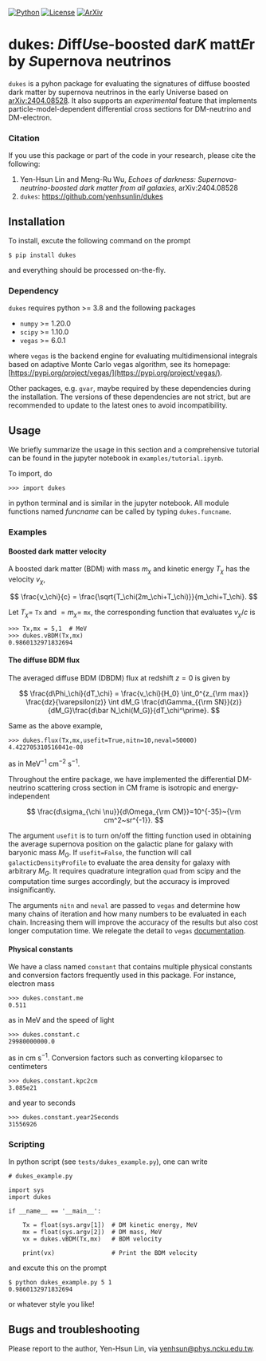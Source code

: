 [![Python](https://img.shields.io/badge/python-3.8-blue.svg)](https://python.org)
[![License](https://img.shields.io/badge/License-GPL_3.0-blue.svg)](https://choosealicense.com/licenses/gpl-3.0/)
[![ArXiv](https://img.shields.io/badge/arXiv-2404.08528-yellowgreen.svg)](https://arxiv.org/abs/2404.08528) 


# dukes: *D*iff*U*se-boosted dar*K* matt*E*r by *S*upernova neutrinos


`dukes` is a pyhon package for evaluating the signatures of diffuse boosted dark matter by supernova neutrinos in the early Universe based on [arXiv:2404.08528](https://arxiv.org/abs/2404.08528).
It also supports an *experimental* feature that implements particle-model-dependent differential cross sections for DM-neutrino and DM-electron.


### Citation

If you use this package or part of the code in your research, please cite the following:

1. Yen-Hsun Lin and Meng-Ru Wu, *Echoes of darkness: Supernova-neutrino-boosted dark matter from all galaxies*, arXiv:2404.08528
2. `dukes`: https://github.com/yenhsunlin/dukes

## Installation

To install, excute the following command on the prompt

    $ pip install dukes

and everything should be processed on-the-fly.

### Dependency

`dukes` requires python >= 3.8 and the following packages

- `numpy` >= 1.20.0
- `scipy` >= 1.10.0
- `vegas` >= 6.0.1

where `vegas` is the backend engine for evaluating multidimensional integrals based on adaptive Monte Carlo vegas algorithm, see its homepage: [https://pypi.org/project/vegas/](https://pypi.org/project/vegas/).

Other packages, e.g. `gvar`, maybe required by these dependencies during the installation.
The versions of these dependencies are not strict, but are recommended to update to the latest ones to avoid incompatibility. 


## Usage

We briefly summarize the usage in this section and a comprehensive tutorial can be found in the jupyter notebook in `examples/tutorial.ipynb`.

To import, do

    >>> import dukes

in python terminal and is similar in the jupyter notebook. All module functions named *funcname* can be called by typing `dukes.funcname`.

### Examples

#### Boosted dark matter velocity

A boosted dark matter (BDM) with mass $m_\chi$ and kinetic energy $T_\chi$ has the velocity $v_\chi$,

$$
\frac{v_\chi}{c} = \frac{\sqrt{T_\chi(2m_\chi+T_\chi)}}{m_\chi+T_\chi}.
$$

Let $T_\chi=$ `Tx` and $=m_\chi=$ `mx`, the corresponding function that evaluates $v_\chi/c$ is

    >>> Tx,mx = 5,1  # MeV
    >>> dukes.vBDM(Tx,mx)
    0.9860132971832694


#### The diffuse BDM flux

The averaged diffuse BDM (DBDM) flux at redshift $z=0$ is given by

$$
\frac{d\Phi_\chi}{dT_\chi} = \frac{v_\chi}{H_0} \int_0^{z_{\rm max}} \frac{dz}{\varepsilon(z)}  \int dM_G \frac{d\Gamma_{{\rm SN}}(z)}{dM_G}\frac{d\bar N_\chi(M_G)}{dT_\chi^\prime}. 
$$

Same as the above example,

    >>> dukes.flux(Tx,mx,usefit=True,nitn=10,neval=50000)
    4.422705310516041e-08

as in MeV<sup>−1</sup> cm<sup>−2</sup> s<sup>−1</sup>.

Throughout the entire package, we have implemented the differential DM-neutrino scattering cross section in CM frame is isotropic and energy-independent

$$
\frac{d\sigma_{\chi \nu}}{d\Omega_{\rm CM}}=10^{-35}~{\rm cm^2~sr^{-1}}.
$$

The argument `usefit` is to turn on/off the fitting function used in obtaining the average supernova position on the galactic plane for galaxy with baryonic mass $M_G$.
If `usefit=False`, the function will call `galacticDensityProfile` to evaluate the area density for galaxy with arbitrary $M_G$.
It requires quadrature integration `quad` from scipy and the computation time surges accordingly, but the accuracy is improved insignificantly.

The arguments `nitn` and `neval` are passed to `vegas` and determine how many chains of iteration and how many numbers to be evaluated in each chain. Increasing them will improve the accuracy of the results but also cost longer computation time. We relegate the detail to `vegas` [documentation](https://vegas.readthedocs.io/).


#### Physical constants

We have a class named `constant` that contains multiple physical constants and conversion factors frequently used in this package.
For instance, electron mass

    >>> dukes.constant.me
    0.511

as in MeV and the speed of light

    >>> dukes.constant.c
    29980000000.0

as in cm s<sup>−1</sup>.
Conversion factors such as converting kiloparsec to centimeters

    >>> dukes.constant.kpc2cm
    3.085e21

and year to seconds

    >>> dukes.constant.year2Seconds
    31556926


### Scripting

In python script (see `tests/dukes_example.py`), one can write

    # dukes_example.py

    import sys
    import dukes

    if __name__ == '__main__':

        Tx = float(sys.argv[1])  # DM kinetic energy, MeV
        mx = float(sys.argv[2])  # DM mass, MeV
        vx = dukes.vBDM(Tx,mx)   # BDM velocity
        
        print(vx)                # Print the BDM velocity

and excute this on the prompt

    $ python dukes_example.py 5 1
    0.9860132971832694

or whatever style you like!

## Bugs and troubleshooting

Please report to the author, Yen-Hsun Lin, via [yenhsun@phys.ncku.edu.tw](mailto:yenhsun@phys.ncku.edu.tw).